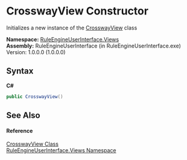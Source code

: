 # CrosswayView Constructor 
 

Initializes a new instance of the <a href="4027aee6-4df6-604b-de74-ec6fc227b8cc">CrosswayView</a> class

**Namespace:**&nbsp;<a href="d31aa1d6-d6f0-0fd8-e118-24f1748e2107">RuleEngineUserInterface.Views</a><br />**Assembly:**&nbsp;RuleEngineUserInterface (in RuleEngineUserInterface.exe) Version: 1.0.0.0 (1.0.0.0)

## Syntax

**C#**<br />
``` C#
public CrosswayView()
```


## See Also


#### Reference
<a href="4027aee6-4df6-604b-de74-ec6fc227b8cc">CrosswayView Class</a><br /><a href="d31aa1d6-d6f0-0fd8-e118-24f1748e2107">RuleEngineUserInterface.Views Namespace</a><br />